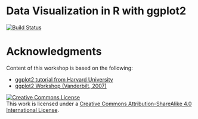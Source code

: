 # Data Visualization in R with ggplot2

[![Build Status](https://travis-ci.org/altaf-ali/ggplot_tutorial.svg?branch=master)](https://travis-ci.org/altaf-ali/ggplot_tutorial)

# Acknowledgments

Content of this workshop is based on the following:

- [ggplot2 tutorial from Harvard University](http://tutorials.iq.harvard.edu/R/Rgraphics/Rgraphics.html)
- [ggplot2 Workshop (Vanderbilt, 2007)](http://ggplot2.org/resources/2007-vanderbilt.pdf)

<a rel="license" href="http://creativecommons.org/licenses/by-sa/4.0/"><img alt="Creative Commons License" style="border-width:0" src="https://i.creativecommons.org/l/by-sa/4.0/88x31.png" /></a><br />This work is licensed under a <a rel="license" href="http://creativecommons.org/licenses/by-sa/4.0/">Creative Commons Attribution-ShareAlike 4.0 International License</a>.

